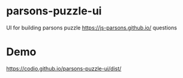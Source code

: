# parsons-puzzle-ui
UI for building parsons puzzle https://js-parsons.github.io/ questions

# Demo

https://codio.github.io/parsons-puzzle-ui/dist/
